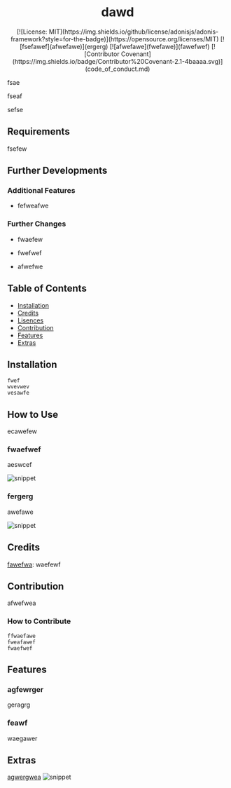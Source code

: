 # <div align="center">dawd<div>

<div align="center">[![License: MIT](https://img.shields.io/github/license/adonisjs/adonis-framework?style=for-the-badge)](https://opensource.org/licenses/MIT) [![fsefawef](afwefawe)](ergerg) [![afwefawe](fwefawe)](fawefwef) [![Contributor Covenant](https://img.shields.io/badge/Contributor%20Covenant-2.1-4baaaa.svg)](code_of_conduct.md) </div>


fsae

fseaf

sefse

## Requirements

fsefew

## Further Developments

### Additional Features

- fefweafwe

### Further Changes

- fwaefew

- fwefwef

- afwefwe

## Table of Contents

* [Installation](#installation)
* [Credits](#credits)
* [Lisences](#Lisences)
* [Contribution](#contribution)
* [Features](#features)
* [Extras](#extras)

## Installation

```
fwef
wvevwev
vesawfe
```

## How to Use

ecawefew

### fwaefwef

aeswcef

![snippet](fawefawe)

### fergerg

awefawe

![snippet](eragrea)

## Credits

[fawefwa](efawef): waefewf

## Contribution

afwefwea

### How to Contribute

```
ffwaefawe
fweafawef
fwaefwef
```

## Features

### agfewrger

geragrg

### feawf

waegawer



## Extras

[agwergwea](gwagewg)
![snippet](gwagewg)

